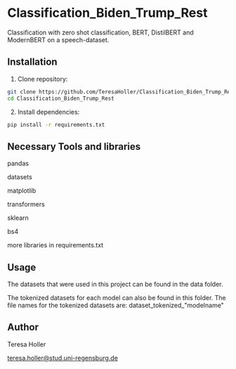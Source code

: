 # Classification_Biden_Trump_Rest
Classification with zero shot classification, BERT, DistilBERT and ModernBERT on a speech-dataset.

## Installation

1. Clone repository:
```bash
git clone https://github.com/TeresaHoller/Classification_Biden_Trump_Rest.git
cd Classification_Biden_Trump_Rest
```

2. Install dependencies:

```bash
pip install -r requirements.txt
```
## Necessary Tools and libraries

pandas

datasets

matplotlib

transformers

sklearn

bs4

more libraries in requirements.txt

## Usage

The datasets that were used in this project can be found in the data folder.

The tokenized datasets for each model can also be found in this folder. The file names for the tokenized datasets are: dataset_tokenized_"modelname"

## Author

Teresa Holler

teresa.holler@stud.uni-regensburg.de
